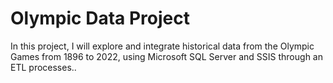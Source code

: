 # Olympic Data Project
In this project, I will explore and integrate historical data from the Olympic Games from 1896 to 2022, using Microsoft SQL Server and SSIS through an ETL processes..
